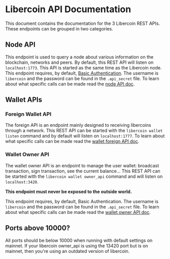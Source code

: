 # Libercoin API Documentation

This document contains the documentation for the 3 Libercoin REST APIs. These endpoints can be grouped in two categories.

## Node API

This endpoint is used to query a node about various information on the blockchain, networks and peers. By default, this REST API will listen on `localhost:1773`. This API is started as the same time as the Libercoin node.
This endpoint requires, by default, [Basic Authentication](https://en.wikipedia.org/wiki/Basic_access_authentication). The username is `libercoin` and the password can be found in the `.api_secret` file.
To learn about what specific calls can be made read the [node API doc](node_api.md).

## Wallet APIs

### Foreign Wallet API

The foreign API is an endpoint mainly designed to receiving libercoins through a network. This REST API can be started with the `libercoin wallet listen` command and by default will listen on `localhost:1777`.
To learn about what specific calls can be made read the [wallet foreign API doc](wallet_foreign_api.md).

### Wallet Owner API

The wallet owner API is an endpoint to manage the user wallet: broadcast transaction, sign transaction, see the current balance... This REST API can be started with the `libercoin wallet owner_api` command and will listen on `localhost:3420`.

__This endpoint must **never** be exposed to the outside world.__

This endpoint requires, by default, Basic Authentication. The username is `libercoin` and the password can be found in the `.api_secret` file.
To learn about what specific calls can be made read the [wallet owner API doc](wallet_owner_api.md).

## Ports above 10000?

All ports should be below 10000 when running with default settings on mainnet. If your libercoin owner_api is using the 13420 port but is on mainnet, then you're using an outdated version of libercoin.
